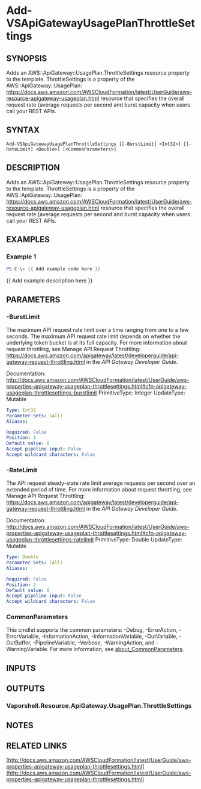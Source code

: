 # Add-VSApiGatewayUsagePlanThrottleSettings

## SYNOPSIS
Adds an AWS::ApiGateway::UsagePlan.ThrottleSettings resource property to the template.
ThrottleSettings is a property of the AWS::ApiGateway::UsagePlan: https://docs.aws.amazon.com/AWSCloudFormation/latest/UserGuide/aws-resource-apigateway-usageplan.html resource that specifies the overall request rate (average requests per second and burst capacity when users call your REST APIs.

## SYNTAX

```
Add-VSApiGatewayUsagePlanThrottleSettings [[-BurstLimit] <Int32>] [[-RateLimit] <Double>] [<CommonParameters>]
```

## DESCRIPTION
Adds an AWS::ApiGateway::UsagePlan.ThrottleSettings resource property to the template.
ThrottleSettings is a property of the AWS::ApiGateway::UsagePlan: https://docs.aws.amazon.com/AWSCloudFormation/latest/UserGuide/aws-resource-apigateway-usageplan.html resource that specifies the overall request rate (average requests per second and burst capacity when users call your REST APIs.

## EXAMPLES

### Example 1
```powershell
PS C:\> {{ Add example code here }}
```

{{ Add example description here }}

## PARAMETERS

### -BurstLimit
The maximum API request rate limit over a time ranging from one to a few seconds.
The maximum API request rate limit depends on whether the underlying token bucket is at its full capacity.
For more information about request throttling, see Manage API Request Throttling: https://docs.aws.amazon.com/apigateway/latest/developerguide/api-gateway-request-throttling.html in the *API Gateway Developer Guide*.

Documentation: http://docs.aws.amazon.com/AWSCloudFormation/latest/UserGuide/aws-properties-apigateway-usageplan-throttlesettings.html#cfn-apigateway-usageplan-throttlesettings-burstlimit
PrimitiveType: Integer
UpdateType: Mutable

```yaml
Type: Int32
Parameter Sets: (All)
Aliases:

Required: False
Position: 1
Default value: 0
Accept pipeline input: False
Accept wildcard characters: False
```

### -RateLimit
The API request steady-state rate limit average requests per second over an extended period of time.
For more information about request throttling, see Manage API Request Throttling: https://docs.aws.amazon.com/apigateway/latest/developerguide/api-gateway-request-throttling.html in the *API Gateway Developer Guide*.

Documentation: http://docs.aws.amazon.com/AWSCloudFormation/latest/UserGuide/aws-properties-apigateway-usageplan-throttlesettings.html#cfn-apigateway-usageplan-throttlesettings-ratelimit
PrimitiveType: Double
UpdateType: Mutable

```yaml
Type: Double
Parameter Sets: (All)
Aliases:

Required: False
Position: 2
Default value: 0
Accept pipeline input: False
Accept wildcard characters: False
```

### CommonParameters
This cmdlet supports the common parameters: -Debug, -ErrorAction, -ErrorVariable, -InformationAction, -InformationVariable, -OutVariable, -OutBuffer, -PipelineVariable, -Verbose, -WarningAction, and -WarningVariable. For more information, see [about_CommonParameters](http://go.microsoft.com/fwlink/?LinkID=113216).

## INPUTS

## OUTPUTS

### Vaporshell.Resource.ApiGateway.UsagePlan.ThrottleSettings
## NOTES

## RELATED LINKS

[http://docs.aws.amazon.com/AWSCloudFormation/latest/UserGuide/aws-properties-apigateway-usageplan-throttlesettings.html](http://docs.aws.amazon.com/AWSCloudFormation/latest/UserGuide/aws-properties-apigateway-usageplan-throttlesettings.html)

